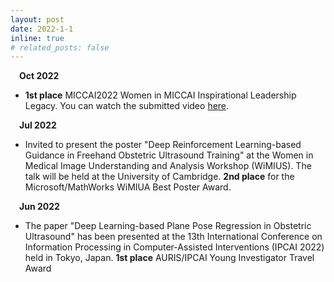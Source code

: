 ```yaml
---
layout: post
date: 2022-1-1
inline: true
# related_posts: false
---
```

&emsp;**Oct 2022**

* **1st place** MICCAI2022 Women in MICCAI Inspirational Leadership Legacy. You can watch the submitted video [here](https://www.youtube.com/watch?v=6xJ_9fSzQP0).

&emsp;**Jul 2022**

- Invited to present the poster "Deep Reinforcement Learning-based Guidance in Freehand Obstetric Ultrasound Training" at the Women in Medical Image Understanding and Analysis Workshop (WiMIUS). The talk will be held at the University of Cambridge. **2nd place** for the Microsoft/MathWorks WiMIUA Best Poster Award.

&emsp;**Jun 2022**

- The paper "Deep Learning-based Plane Pose Regression in Obstetric Ultrasound" has been presented at the 13th International Conference on Information Processing in Computer-Assisted Interventions (IPCAI 2022) held in Tokyo, Japan. **1st place** AURIS/IPCAI Young Investigator Travel Award
